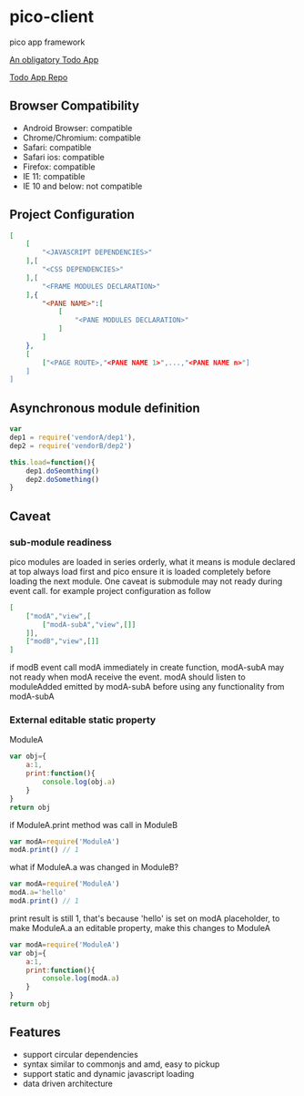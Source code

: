 # pico-client
pico app framework

[An obligatory Todo App](https://cdn.rawgit.com/ldarren/pico-example-todo/master/bin/todo/index.html)

[Todo App Repo](https://github.com/ldarren/pico-example-todo)

## Browser Compatibility
 * Android Browser: compatible
 * Chrome/Chromium: compatible
 * Safari: compatible
 * Safari ios: compatible
 * Firefox: compatible
 * IE 11: compatible
 * IE 10 and below: not compatible

## Project Configuration
```json
[
    [
        "<JAVASCRIPT DEPENDENCIES>"
    ],[
        "<CSS DEPENDENCIES>"
    ],[
        "<FRAME MODULES DECLARATION>"
    ],{
        "<PANE NAME>":[
            [
                "<PANE MODULES DECLARATION>"
            ]
        ]
    },
	[
		["<PAGE ROUTE>,"<PANE NAME 1>",...,"<PANE NAME n>"]
	]
]
```

## Asynchronous module definition
```javascript
var
dep1 = require('vendorA/dep1'),
dep2 = require('vendorB/dep2')

this.load=function(){
    dep1.doSeomthing()
    dep2.doSomething()
}
```
## Caveat
### sub-module readiness
pico modules are loaded in series orderly, what it means is module declared at top always load first and pico ensure it is loaded completely before loading the next module.
One caveat is submodule may not ready during event call. for example project configuration as follow
```json
[
	["modA","view",[
		["modA-subA","view",[]]
	]],
	["modB","view",[]]
]
```
if modB event call modA immediately in create function, modA-subA may not ready when modA receive the event. modA should listen to moduleAdded emitted by modA-subA before using any functionality from modA-subA
### External editable static property
ModuleA
```javascript
var obj={
	a:1,
	print:function(){
		console.log(obj.a)
	}
}
return obj
```
if ModuleA.print method was call in ModuleB
```javascript
var modA=require('ModuleA')
modA.print() // 1
```
what if ModuleA.a was changed in ModuleB?
```javascript
var modA=require('ModuleA')
modA.a='hello'
modA.print() // 1
```
print result is still 1, that's because 'hello' is set on modA placeholder, to make ModuleA.a an editable property, make this changes to ModuleA
```javascript
var modA=require('ModuleA')
var obj={
	a:1,
	print:function(){
		console.log(modA.a)
	}
}
return obj
```
## Features
* support circular dependencies
* syntax similar to commonjs and amd, easy to pickup
* support static and dynamic javascript loading
* data driven architecture
